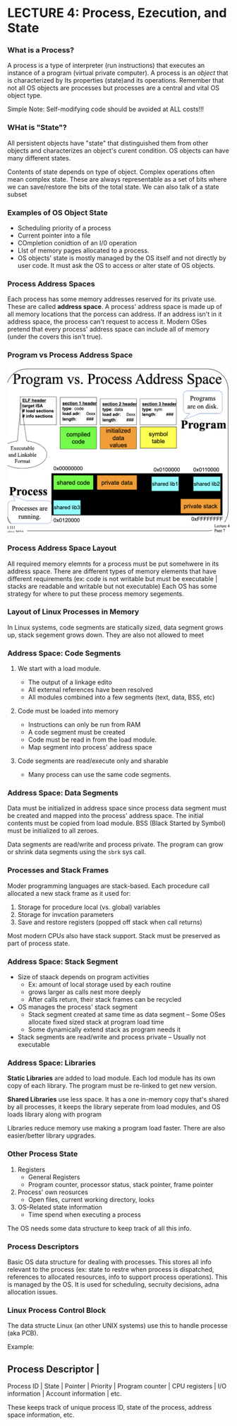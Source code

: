 # LECTURE 4: Process, Ezecution, and State

### What is a **Process**?
A process is a type of interpreter (run instructions) that executes an instance of a program (virtual private computer). A process is an *object* that is characterized by Its properties (state)and its operations. Remember that not all OS objects are processes but processes are a central and vital OS object type.

Simple Note: Self-modifying code should be avoided at ALL costs!!!

### WHat is "State"?
All persistent objects have "state"  that distinguished them from other objects and characterizes an object's curent condition. OS objects can have many different states.

Contents of state depends on type of object. Complex operations often mean complex state. These are always representable as a set of bits where we can save/restore the bits of the total state. We can also talk of a state subset

### Examples of OS Object State
- Scheduling priority of a process
- Current pointer into a file
- COmpletion conidtion of an I/0 operation
- LIst of memory pages allocated to a process.
- OS objects' state is mostly managed by the OS itself and not directly by user code. It must ask the OS to access or alter state of OS objects.

### Process Address Spaces
Each process has some memory addresses reserved for its private use. These are called **address space**. A process' address space is made up of all memory locations that the porcess can address. If an address isn't in it address space, the process can't request to access it. Modern OSes pretend that every process' address space can include all of memory (under the covers this isn't true).

### Program vs Process Address Space
![prgoram_space](test.png)

### Process Address Space Layout
All required memory elemnts for a process must be put somehwere in its address space. There are different types of memory elements that have different requirements (ex: code is not writable but must be executable | stacks are readable and writable but not executable) Each OS has some strategy for where to put these process memory segements.


### Layout of Linux Processes in Memory
In Linux systems, code segments are statically sized, data segment grows up, stack segement grows down. They are also not allowed to meet


### Address Space: Code Segments
1. We start with a load module.
    - The output of a linkage edito
    - All external references have been resolved
    - All modules combined into a few segments (text, data, BSS, etc)

2. Code must be loaded into memory
    - Instructions can only be run from RAM
    - A code segment must be created
    - Code must be read in from the load module.
    - Map segment into process' address space

3. Code segments are read/execute only and sharable
    - Many process can use the same code segments.

### Address Space: Data Segments
Data must be initialized in address space since process data segment must be created and mapped into the process' address space. The initial contents must be copied from load module. BSS (Black Started by Symbol) must be initialized to all zeroes.

Data segments are read/write and process private. The program can grow or shrink data segments using the ```sbrk``` sys call.

### Processes and Stack Frames
Moder programming languages are stack-based. Each procedure call allocated a new stack frame as it used for:
1. Storage for procedure local (vs. global) variables
2. Storage for invcation parameters
3. Save and restore registers (popped off stack when call returns)

Most modern CPUs also have stack support. Stack must be preserved as part of process state.

### Address Space: Stack Segment
- Size of staack depends on program activities
    - Ex: amount of local storage used by each routine
    - grows larger as calls nest more deeply
    - After calls return, their stack frames can be recycled
- OS manages the process' stack segment
    - Stack segment created at same time as data segment
    – Some OSes allocate fixed sized stack at program load time
    - Some dynamically extend stack as program needs it
- Stack segments are read/write and process private
    – Usually not executable


### Address Space: Libraries
**Static Libraries** are added to load module. Each lod module has its own copy of each library. The program must be re-linked to get new version.

**Shared Libraries** use less space. It has a one in-memory copy that's shared by all processes, it keeps the library seperate from load modules, and OS loads library along with program

Libraries reduce memory use making a program load faster. There are also easier/better library upgrades.

### Other Process State
1. Registers
    - General Registers
    - Program counter, processor status, stack pointer, frame pointer
2. Process' own reosurces
    - Open files, current working directory, looks
3. OS-Related state information
    - Time spend when executing a process

The OS needs some data structure to keep track of all this info.

### Process Descriptors
Basic OS data structure for dealing with processes. This stores all info relevant to the process (ex: state to restre when process is dispatched, references to allocated resources, info to support process operations). This is managed by the OS. It is used for scheduling, secruity decisions, adna allocation issues.

### Linux Process Control Block
The data structe Linux (an other UNIX systems) use this to handle processe (aka PCB).

Example:

Process Descriptor |
---
Process ID |
State |
Pointer | 
Priority | 
Program counter | 
CPU registers | 
I/O information |
Account information | 
etc.


These keeps track of unique process ID, state of the process, address space information, etc.